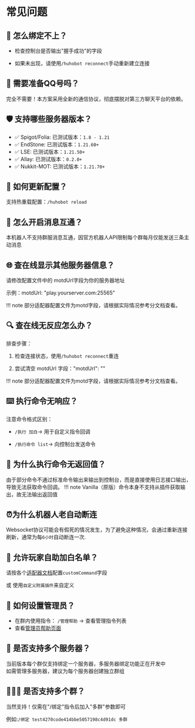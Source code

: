 #  常见问题

## 📡 怎么绑定不上？
- 检查控制台是否输出"握手成功"的字段

- 如果未出现，请使用`/huhobot reconnect`手动重新建立连接

## 🤔 需要准备QQ号吗？
完全不需要！本方案采用全新的通信协议，彻底摆脱对第三方聊天平台的依赖。

## 🛡️ 支持哪些服务器版本？
- ✅ Spigot/Folia: 已测试版本：`1.8 - 1.21`
- ✅ EndStone: 已测试版本：`1.21.60+`
- ✅ LSE: 已测试版本：`1.21.50+`
- ✅ Allay: 已测试版本：`0.2.0+`
- ✅ Nukkit-MOT: 已测试版本：`1.21.70+`

## 🔧 如何更新配置？
支持热重载配置：`/huhobot reload`

## 🤖 怎么开启消息互通？
本机器人不支持群服消息互通，因官方机器人API限制每个群每月仅能发送三条主动消息

## 🌐 查在线显示其他服务器信息？
请修改配置文件中的 motdUrl字段为你的服务器地址  

示例：motdUrl: "play.yourserver.com:25565"

!!! note
    部分适配器配置文件为motd字段，请根据实际情况参考分文档查看。


## 🔍 查在线无反应怎么办？
排查步骤：  

1. 检查连接状态，使用`/huhobot reconnect`重连

2. 尝试清空 motdUrl 字段："motdUrl": ""

!!! note
    部分适配器配置文件为motd字段，请根据实际情况参考分文档查看。



## ⌨️ 执行命令无响应？
注意命令格式区别：  

- `/执行 加白`→ 用于自定义指令回调

- `/执行命令 list`→ 向控制台发送命令

## 📝 为什么执行命令无返回值？
由于部分命令不通过标准命令输出来输出到控制台，而是直接使用日志接口输出，导致无法获取命令回调。
!!! note
    Vanilla（原版）命令本身不支持从插件获取输出，故无法输出返回值

## ⏰为什么机器人老自动断连
Websocket协议可能会有假死的情况发生，为了避免这种情况，会通过重新连接刷新，通常为每`6小时`自动断连一次.

## 👥 允许玩家自助加白名单？
请按各个[适配器文档](../Adapter/index.md)配置`customCommand`字段

或 使用`自定义附属插件`来自定义



## 👮 如何设置管理员？
- 在群内使用指令：  `/管理帮助` → 查看管理指令列表
- 查看[管理员帮助页面](../AdminHelp/index.md)



## 🏰 是否支持多个服务器？
当前版本每个群仅支持绑定一个服务器，多服务器绑定功能正在开发中  
如需管理多服务器，建议为每个服务器创建独立群组

## 👩‍👧‍👦 是否支持多个群？
当然支持！仅需在"/绑定"指令后加入"多群"参数即可

例如:`/绑定 test4270code414bbe5057198c4d91dc 多群`
